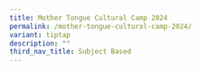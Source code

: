 ```yaml
---
title: Mother Tongue Cultural Camp 2024
permalink: /mother-tongue-cultural-camp-2024/
variant: tiptap
description: ""
third_nav_title: Subject Based
---
```

